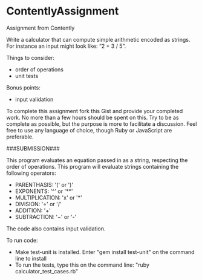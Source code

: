 # ContentlyAssignment
Assignment from Contently

Write a calculator that can compute simple arithmetic encoded as strings. For instance an input might look like: “2 + 3 / 5”.

Things to consider:
- order of operations
- unit tests

Bonus points:
 - input validation

To complete this assignment fork this Gist and provide your completed work. No more than a few hours should be spent on this. Try to be as complete as possible, but the purpose is more to facilitate a discussion. Feel free to use any language of choice, though Ruby or JavaScript are preferable.


###SUBMISSION###

This program evaluates an equation passed in as a string, respecting the order of operations. This program will evaluate strings containing the following operators:

- PARENTHASIS: '(' or ')'
- EXPONENTS: '^' or '**'
- MULTIPLICATION: 'x' or '*'
- DIVISION: '÷' or '/'
- ADDITION: '+'
- SUBTRACTION: '−' or '-'

The code also contains input validation.

To run code:
 - Make test-unit is installed. Enter "gem install test-unit" on the command line to install
 - To run the tests, type this on the command line: "ruby calculator_test_cases.rb"
